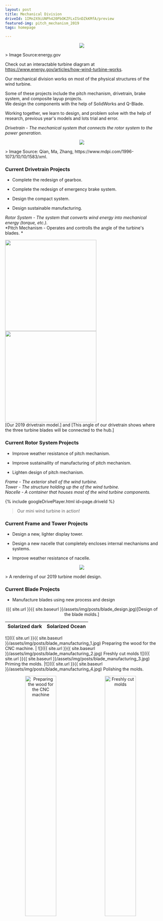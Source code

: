 ```yaml
---
layout: post
title: Mechanical Division
driveId: 1IMn2X9iUNPh420PbOKZFLxISnDZkKMfA/preview
featured-img: pitch_mechanism_2019
tags: homepage

---
```

<p align="center">
  <img src="{{ site.url }}{{ site.baseurl }}/assets/img/posts/wind_turbine_diagram.png">
</p>
> Image Source:energy.gov

Check out an interactable turbine diagram at <https://www.energy.gov/articles/how-wind-turbine-works>.


Our mechanical division works on most of the physical structures of the wind turbine. 

Some of these projects include the pitch mechanism, drivetrain, brake system, and composite layup projects.  
We design the components with the help of SolidWorks and Q-Blade.

Working together, we learn to design, and problem solve with the help of research, previous year's models and lots trial and error.





*Drivetrain - The mechanical system that connects the rotor system to the power generation.*  

<p align="center">
  <img src="{{ site.url }}{{ site.baseurl }}/assets/img/posts/drivetrain_diagram.png">
</p>
> Image Source: Qian, Ma, Zhang, https://www.mdpi.com/1996-1073/10/10/1583/xml.


### Current Drivetrain Projects

* Complete the redesign of gearbox.

* Complete the redesign of emergency brake system.

* Design the compact system.

* Design sustainable manufacturing.

*Rotor System - The system that converts wind energy into mechanical energy (torque, etc.).*  
*Pitch Mechanism - Operates and controlls the angle of the turbine's blades. *  


<section>
    <img width="300" src="{{ site.url }}{{ site.baseurl }}/assets/img/posts/drivetrain.jpg">
    <img width="300" src="{{ site.url }}{{ site.baseurl }}/assets/img/posts/drivetrain_back.jpg" >
</section>
[Our 2019 drivetrain model.] and [This angle of our drivetrain shows where the three turbine blades will be connected to the hub.]

### Current Rotor System Projects

* Improve weather resistance of pitch mechanism.

* Improve sustainaility of manufacturing of pitch mechanism.

* Lighten design of pitch mechanism.

*Frame - The exterior shell of the wind turbine.*  
*Tower - The structure holding up the of the wind turbine.*  
*Nacelle - A container that houses most of the wind turbine components.*  


{% include googleDrivePlayer.html id=page.driveId %}
> Our mini wind turbine in action!

### Current Frame and Tower Projects

* Design a new, lighter display tower.

* Design a new nacelle that completely encloses internal mechanisms and systems.

* Improve weather resistance of nacelle.

<p align="center">
  <img src="{{ site.url }}{{ site.baseurl }}/assets/img/posts/full_render_2019.jpg">
</p>
> A rendering of our 2019 turbine model design.

### Current Blade Projects

* Manufacture blades using new process and design

<p align="center">
  ({{ site.url }}{{ site.baseurl }}/assets/img/posts/blade_design.jpg)[Design of the blade molds.] 
  </p>
  
Solarized dark             |  Solarized Ocean
:-------------------------:|:-------------------------:
![]({{ site.url }}{{ site.baseurl }}/assets/img/posts/blade_manufacturing_1.jpg) 
Preparing the wood for the CNC machine.
| ![]({{ site.url }}{{ site.baseurl }}/assets/img/posts/blade_manufacturing_2.jpg) 
Freshly cut molds
![]({{ site.url }}{{ site.baseurl }}/assets/img/posts/blade_manufacturing_3.jpg) 
Priming the molds. 
|![]({{ site.url }}{{ site.baseurl }}/assets/img/posts/blade_manufacturing_4.jpg) 
Polishing the molds.

<p align="center">
  <img alt="Preparing the wood for the CNC machine" src="{{ site.url }}{{ site.baseurl }}/assets/img/posts/blade_manufacturing_1.jpg" width="45%">
&nbsp; &nbsp; &nbsp; &nbsp;
  <img alt="Freshly cut molds" src="{{ site.url }}{{ site.baseurl }}/assets/img/posts/blade_manufacturing_2.jpg" width="45%">
  &nbsp; &nbsp; &nbsp; &nbsp;
  <img alt="Priming the molds" src="{{ site.url }}{{ site.baseurl }}/assets/img/posts/blade_manufacturing_3.jpg" width="45%">
  &nbsp; &nbsp; &nbsp; &nbsp;
  <img alt="Polishing the molds" src="{{ site.url }}{{ site.baseurl }}/assets/img/posts/blade_manufacturing_4.jpg" width="45%">
</p>






Interested in learning more about how the components of a wind turbine come together to create energy? 
Check out <https://www.energy.gov/eere/wind/how-wind-turbine-works-text-version> for some cool diagrams!
